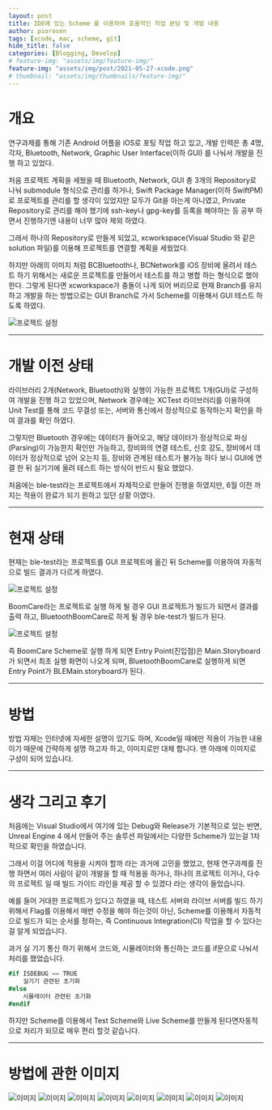 ```yaml
---
layout: post
title: IDE에 있는 Scheme 를 이용하여 효율적인 작업 분담 및 개발 내용
author: piorosen
tags: [xcode, mac, scheme, git]
hide_title: false
categories: [Blogging, Develop]
# feature-img: "assets/img/feature-img/"
feature-img: "assets/img/post/2021-05-27-xcode.png"
# thumbnail: "assets/img/thumbnails/feature-img/"
---
```


# 개요
연구과제를 통해 기존 Android 어플을 iOS로 포팅 작업 하고 있고, 개발 인력은 총 4명, 각자, Bluetooth, Network, Graphic User Interface(이하 GUI) 를 나눠서 개발을 진행 하고 있었다.

처음 프로젝트 계획을 세웠을 때 Bluetooth, Network, GUI 총 3개의 Repository로 나눠 submodule 형식으로 관리를 하거나, Swift Package Manager(이하 SwiftPM)로 프로젝트를 관리를 할 생각이 있었지만 모두가 Git을 아는게 아니였고, Private Repository로 관리를 해야 했기에 ssh-key나 gpg-key를 등록을 해야하는 등 공부 하면서 진행하기엔 내용이 너무 많아 제외 하였다.

그래서 하나의 Repository로 만들게 되었고, xcworkspace(Visual Studio 와 같은 solution 파일)를 이용해 프로젝트를 연결할 계획을 세웠었다.

하지만 아래의 이미지 처럼 BCBluetooth나, BCNetwork를 iOS 장비에 올려서 테스트 하기 위해서는 새로운 프로젝트를 만들어서 테스트를 하고 병합 하는 형식으로 했야 한다.
그렇게 된다면 xcworkspace가 충돌이 나게 되어 버리므로 현재 Branch를 유지 하고 개발을 하는 방법으로는 GUI Branch로 가서 Scheme를 이용해서 GUI 테스트 하도록 하였다.

![프로젝트 설정](/assets/img/post/2021-05-27-projectfile.png)

---

# 개발 이전 상태

라이브러리 2개(Network, Bluetooth)와 실행이 가능한 프로젝트 1개(GUI)로 구성하여 개발을 진행 하고 있었으며, Network 경우에는 XCTest 라이브러리를 이용하여 Unit Test를 통해 코드 무결성 또는, 서버와 통신에서 정상적으로 동작하는지 확인을 하여 결과를 확인 하였다.

그렇지만 Bluetooth 경우에는 데이터가 들어오고, 해당 데이터가 정상적으로 파싱(Parsing)이 가능한지 확인만 가능하고, 장비와의 연결 테스트, 신호 강도, 장비에서 데이터가 정상적으로 넘어 오는지 등, 장비와 관계된 테스트가 불가능 하다 보니 GUI에 연결 한 뒤 실기기에 올려 테스트 하는 방식이 반드시 필요 했었다.

처음에는 ble-test라는 프로젝트에서 자체적으로 만들어 진행을 하였지만, 6월 이전 까지는 적용이 완료가 되기 원하고 있던 상황 이였다.

---

# 현재 상태

현재는 ble-test라는 프로젝트를 GUI 프로젝트에 옮긴 뒤 Scheme를 이용하여 자동적으로 빌드 결과가 다르게 하였다.

![프로젝트 설정](/assets/img/post/2021-05-27-schemestate.png)

BoomCare라는 프로젝트로 실행 하게 될 경우 GUI 프로젝트가 빌드가 되면서 결과를 출력 하고, BluetoothBoomCare로 하게 될 경우 ble-test가 빌드가 된다.

![프로젝트 설정](/assets/img/post/2021-05-27-nowprojectfile.png)

즉 BoomCare Scheme로 실행 하게 되면 Entry Point(진입점)은 Main.Storyboard가 되면서
최초 실행 화면이 나오게 되며, BluetoothBoomCare로 실행하게 되면 Entry Point가 BLEMain.storyboard가 된다.

---

# 방법

방법 자체는 인터넷에 자세한 설명이 있기도 하며, Xcode일 때에만 적용이 가능한 내용이기 때문에 간략하게 설명 하고자 하고, 이미지로만 대체 합니다. 맨 아래에 이미지로 구성이 되어 있습니다.

---

# 생각 그리고 후기

처음에는 Visual Studio에서 여기에 있는 Debug와 Release가 기본적으로 있는 반면, Unreal Engine 4 에서 만들어 주는 솔루션 파일에서는 다양한 Scheme가 있는걸 1차적으로 확인을 하였습니다.

그래서 이걸 어디에 적용을 시켜야 할까 라는 과거에 고민을 했었고, 현재 연구과제를 진행 하면서 여러 사람이 같이 개발을 할 때 적용을 하거나, 하나의 프로젝트 이거나, 다수의 프로젝트 일 때 빌드 가이드 라인을 제공 할 수 있겠다 라는 생각이 들었습니다.

예를 들어 거대한 프로젝트가 있다고 하였을 때, 테스트 서버와 라이브 서버를 빌드 하기 위해서 Flag를 이용해서 매번 수정을 해야 하는것이 아닌, Scheme를 이용해서 자동적으로 빌드가 되는 순서를 정하는, 즉 Continuous Integration(CI) 작업을 할 수 있다는 걸 알게 되었습니다.

과거 실 기기 통신 하기 위해서 코드와, 시뮬레이터와 통신하는 코드를 if문으로 나눠서 처리를 했었습니다.

```cs
#if ISDEBUG == TRUE
    실기기 관련된 초기화
#else
    시뮬레이터 관련된 초기화
#endif
```

하지만 Scheme를 이용해서 Test Scheme와 Live Scheme를 만들게 된다면자동적으로 처리가 되므로 매우 편리 할것 같습니다.

---

# 방법에 관한 이미지

![이미지](/assets/img/post/2021-05-27-dude1.png)
![이미지](/assets/img/post/2021-05-27-dude2.png)
![이미지](/assets/img/post/2021-05-27-dude3.png)
![이미지](/assets/img/post/2021-05-27-dude4.png)
![이미지](/assets/img/post/2021-05-27-dude5.png)
![이미지](/assets/img/post/2021-05-27-dude6.png)
![이미지](/assets/img/post/2021-05-27-dude7.png)
![이미지](/assets/img/post/2021-05-27-dude8.png)
